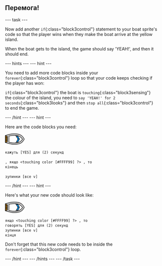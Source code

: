 ## Перемога!

\--- task \---

Now add another `if`{:class="block3control"} statement to your boat sprite's code so that the player wins when they make the boat arrive at the yellow island.

When the boat gets to the island, the game should say 'YEAH!', and then it should end.

\--- hints \--- \--- hint \---

You need to add more code blocks inside your `forever`{:class="block3control"} loop so that your code keeps checking if the player has won:

`if`{:class="block3control"} the boat is `touching`{:class="block3sensing"} the colour of the island, you need to `say 'YEAH!' for 2 seconds`{:class="block3looks"} and then `stop all`{:class="block3control"} to end the game.

\--- /hint \--- \--- hint \---

Here are the code blocks you need:

![boat-sprite](images/boat_resize.png)

```blocks3
кажуть [YES] для (2) секунд

, якщо <touching color [#FFFF99] ?> , то
кінець

зупинки [все v]

```

\--- /hint \--- \--- hint \---

Here's what your new code should look like:

![boat-sprite](images/boat_resize.png)

```blocks3
якщо <touching color [#FFFF99] ?> , то
говорять [YES] для (2) секунд
зупинки [все v]
кінця
```

Don't forget that this new code needs to be inside the `forever`{:class="block3control"} loop.

\--- /hint \--- \--- /hints \--- \--- /task \---